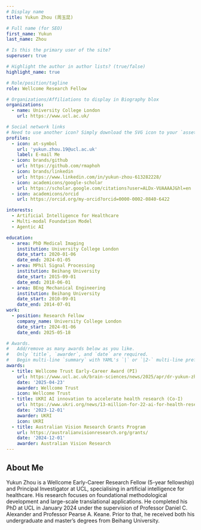 ```yaml
---
# Display name
title: Yukun Zhou (周玉昆)

# Full name (for SEO)
first_name: Yukun
last_name: Zhou

# Is this the primary user of the site?
superuser: true

# Highlight the author in author lists? (true/false)
highlight_name: true

# Role/position/tagline
role: Wellcome Research Fellow

# Organizations/Affiliations to display in Biography blox
organizations:
  - name: University College London
    url: https://www.ucl.ac.uk/

# Social network links
# Need to use another icon? Simply download the SVG icon to your `assets/media/icons/` folder.
profiles:
  - icon: at-symbol
    url: 'yukun.zhou.19@ucl.ac.uk'
    label: E-mail Me
  - icon: brands/github
    url: https://github.com/rmaphoh
  - icon: brands/linkedin
    url: https://www.linkedin.com/in/yukun-zhou-613282228/
  - icon: academicons/google-scholar
    url: https://scholar.google.com/citations?user=ALDx-VUAAAAJ&hl=en
  - icon: academicons/orcid
    url: https://orcid.org/my-orcid?orcid=0000-0002-0840-6422

interests:
  - Artificial Intelligence for Healthcare
  - Multi-modal Foundation Model
  - Agentic AI

education:
  - area: PhD Medical Imaging
    institution: University College London
    date_start: 2020-01-06
    date_end: 2024-01-05
  - area: MPhil Signal Processing
    institution: Beihang University
    date_start: 2015-09-01
    date_end: 2018-06-01
  - area: BEng Mechanical Engineering
    institution: Beihang University
    date_start: 2010-09-01
    date_end: 2014-07-01
work:
  - position: Research Fellow
    company_name: University College London
    date_start: 2024-01-06
    date_end: 2025-05-18

# Awards.
#   Add/remove as many awards below as you like.
#   Only `title`, `awarder`, and `date` are required.
#   Begin multi-line `summary` with YAML's `|` or `|2-` multi-line prefix and indent 2 spaces below.
awards:
  - title: Wellcome Trust Early-Career Award (PI)
    url: https://www.ucl.ac.uk/brain-sciences/news/2025/apr/dr-yukun-zhou-receives-prestigious-wellcome-early-career-award
    date: '2025-04-23'
    awarder: Wellcome Trust
    icon: Wellcome Trust
  - title: UKRI AI innovation to accelerate health research (Co-I)
    url: https://www.ukri.org/news/13-million-for-22-ai-for-health-research-projects/
    date: '2023-12-01'
    awarder: UKRI
    icon: UKRI
  - title: Australian Vision Research Grants Program
    url: https://australianvisionresearch.org/grants/
    date: '2024-12-01'
    awarder: Australian Vision Research
---
```


## About Me

Yukun Zhou is a Wellcome Early-Career Research Fellow (5-year fellowship) and Principal Investigator at UCL, specialising in artificial intelligence for healthcare. His research focuses on foundational methodological development and large-scale translational applications. He completed his PhD at UCL in January 2024 under the supervision of Professor Daniel C. Alexander and Professor Pearse A. Keane. Prior to that, he received both his undergraduate and master’s degrees from Beihang University.
